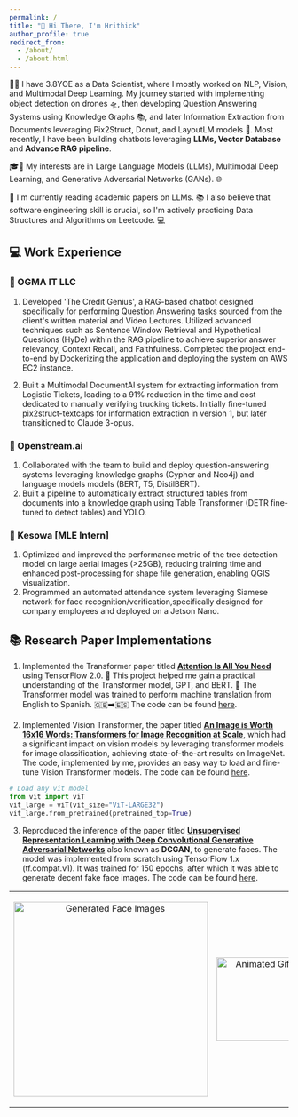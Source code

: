 ```yaml
---
permalink: /
title: "👋 Hi There, I'm Hrithick"
author_profile: true
redirect_from: 
  - /about/
  - /about.html
---
```


🧑‍💻️ I have 3.8YOE as a Data Scientist, where I mostly worked on NLP, Vision, and Multimodal Deep Learning. My journey started with implementing object detection on drones 🛸, then developing Question Answering Systems using Knowledge Graphs 📚, and later Information Extraction from Documents leveraging Pix2Struct, Donut, and LayoutLM models 📄. Most recently, I have been building chatbots leveraging **LLMs, Vector Database** and **Advance RAG pipeline**.

🎓📃 My interests are in Large Language Models (LLMs), Multimodal Deep Learning, and Generative Adversarial Networks (GANs). 🌐

📝 I'm currently reading academic papers on LLMs. 📚 I also believe that software engineering skill is crucial, so I'm actively practicing Data Structures and Algorithms on Leetcode. 💻

## 💻 Work Experience

### 💼 OGMA IT LLC
1. Developed 'The Credit Genius', a RAG-based chatbot designed specifically for performing Question Answering tasks sourced from the client's written material and Video Lectures. Utilized advanced techniques such as Sentence Window Retrieval and Hypothetical Questions (HyDe) within the RAG pipeline to achieve superior answer relevancy, Context Recall, and Faithfulness. Completed the project end-to-end  by Dockerizing the application and deploying the system on AWS EC2 instance.
   
2. Built a Multimodal DocumentAI system for extracting information from Logistic Tickets, leading to a 91% reduction in the time and cost dedicated to manually verifying trucking tickets. Initially fine-tuned pix2struct-textcaps for information extraction in version 1, but later transitioned to Claude 3-opus.

### 💼 Openstream.ai

1. Collaborated with the team to build and deploy question-answering systems leveraging knowledge graphs (Cypher and Neo4j) and language models models (BERT, T5, DistilBERT).
2. Built a pipeline to automatically extract structured tables from documents into a knowledge graph using Table Transformer (DETR fine-tuned to detect tables) and YOLO.


### 💼 Kesowa [MLE Intern]
1. Optimized and improved the performance metric of the tree detection model on large aerial images (>25GB), reducing training time and enhanced post-processing for shape file generation, enabling QGIS visualization.
2. Programmed an automated attendance system leveraging Siamese network for face recognition/verification,specifically designed for company employees and deployed on a Jetson Nano.

## 📚 Research Paper Implementations

1. Implemented the Transformer paper titled **[Attention Is All You Need](https://arxiv.org/pdf/1706.03762v1.pdf)** using TensorFlow 2.0. 📄 This project helped me gain a practical understanding of the Transformer model, GPT, and BERT. 🤖 The Transformer model was trained to perform machine translation from English to Spanish. 🇬🇧➡️🇪🇸 The code can be found [here](https://github.com/hrithickcodes/transformer-tf).


2. Implemented Vision Transformer, the paper titled **[An Image is Worth 16x16 Words: Transformers for Image Recognition at Scale](https://arxiv.org/pdf/2010.11929v1.pdf)**, which had a significant impact on vision models by leveraging transformer models for image classification, achieving state-of-the-art results on ImageNet. The code, implemented by me, provides an easy way to load and fine-tune Vision Transformer models. The code can be found [here](https://github.com/hrithickcodes/vision_transformer_tf).
  ```python
  # Load any vit model
  from vit import viT
  vit_large = viT(vit_size="ViT-LARGE32")
  vit_large.from_pretrained(pretrained_top=True)
  ```


3. Reproduced the inference of the paper titled **[Unsupervised Representation Learning with Deep Convolutional Generative Adversarial Networks](https://arxiv.org/pdf/1511.06434v1.pdf)** also known as **DCGAN**, to generate faces. The model was implemented from scratch using TensorFlow 1.x (tf.compat.v1). It was trained for 150 epochs, after which it was able to generate decent fake face images. The code can be found [here](https://github.com/hrithickcodes/Face_generation_using_DCGAN).

<table>
  <tr>
    <td>
      <p align="center">
        <img src="https://raw.githubusercontent.com/hrithickcodes/Face_generation_using_DCGAN/main/generated_faces/fake_faces.jpg" alt="Generated Face Images" title="Generated Fake Faces" width="350"/>
      </p>
    </td>
    <td>
      <p align="center">
        <img src="https://raw.githubusercontent.com/hrithickcodes/Face_generation_using_DCGAN/main/GIF/FaceGan.gif" alt="Animated Gif" title="Animated Gif" width="150"/>
      </p>
    </td>
  </tr>
</table>